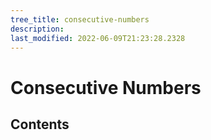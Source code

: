 ```yaml
---
tree_title: consecutive-numbers
description: 
last_modified: 2022-06-09T21:23:28.2328
---
```


# Consecutive Numbers

## Contents
